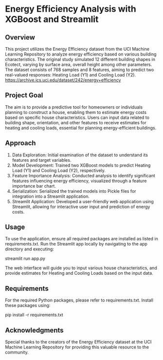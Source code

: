 # Energy Efficiency Analysis with XGBoost and Streamlit

## Overview
This project utilizes the Energy Efficiency dataset from the UCI Machine Learning Repository to analyze energy efficiency based on various building characteristics. The original study simulated 12 different building shapes in Ecotect, varying by surface area, overall height among other parameters. The dataset consists of 768 samples and 8 features, aiming to predict two real-valued responses: Heating Load (Y1) and Cooling Load (Y2).
https://archive.ics.uci.edu/dataset/242/energy+efficiency

## Project Goal
The aim is to provide a predictive tool for homeowners or individuals planning to construct a house, enabling them to estimate energy costs based on specific house characteristics. Users can input data related to building shape, orientation, and other features to receive estimates for heating and cooling loads, essential for planning energy-efficient buildings.

## Approach
1. Data Exploration: Initial examination of the dataset to understand its features and target variables.
2. Model Development: Trained two XGBoost models to predict Heating Load (Y1) and Cooling Load (Y2), respectively.
3. Feature Importance Analysis: Conducted analysis to identify significant features influencing energy efficiency, visualized through a feature importance bar chart.
4. Serialization: Serialized the trained models into Pickle files for integration into a Streamlit application.
5. Streamlit Application: Developed a user-friendly web application using Streamlit, allowing for interactive user input and prediction of energy costs.

## Usage
To use the application, ensure all required packages are installed as listed in requirements.txt. Run the Streamlit app locally by navigating to the app directory and executing:

streamlit run app.py

The web interface will guide you to input various house characteristics, and provide estimates for Heating and Cooling Loads based on the input data.

## Requirements
For the required Python packages, please refer to requirements.txt. Install these packages using:

pip install -r requirements.txt

## Acknowledgments
Special thanks to the creators of the Energy Efficiency dataset at the UCI Machine Learning Repository for providing this valuable resource to the community.

